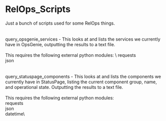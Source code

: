 # RelOps_Scripts
Just a bunch of scripts used for some RelOps things.\
\
\
query_opsgenie_services - This looks at and lists the services we currently have in OpsGenie, outputting the results to a text file.\
\
This requires the following external python modules: \ 
requests\
json\
\
\
query_statuspage_components - This looks at and lists the components we currently have in StatusPage, listing the current component group, name, and operational state. Outputting the results to a text file.\
\
This requires the following external python modules: \
requests\
json\
datetime\

